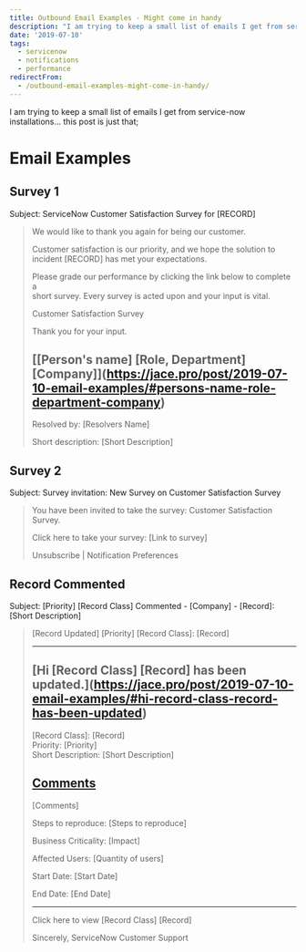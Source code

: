 ```yaml
---
title: Outbound Email Examples - Might come in handy
description: "I am trying to keep a small list of emails I get from service-now\\\r\ninstallations... this post is just that;\r\n\r\n# Email Examples\r\n\r\n## Survey 1\r\n\r\nSubject: S..."
date: '2019-07-10'
tags:
  - servicenow
  - notifications
  - performance
redirectFrom:
  - /outbound-email-examples-might-come-in-handy/
---
```


<!--StartFragment-->

I am trying to keep a small list of emails I get from service-now\
installations... this post is just that;

# Email Examples

## Survey 1

Subject: ServiceNow Customer Satisfaction Survey for \[RECORD]

> We would like to thank you again for being our customer.
>
> Customer satisfaction is our priority, and we hope the solution to\
> incident \[RECORD] has met your expectations.
>
> Please grade our performance by clicking the link below to complete a\
> short survey. Every survey is acted upon and your input is vital.
>
> Customer Satisfaction Survey
>
> Thank you for your input.
>
> ## [\[Person's name] \[Role, Department] \[Company]](https://jace.pro/post/2019-07-10-email-examples/#persons-name-role-department-company)
>
> Resolved by: \[Resolvers Name]
>
> Short description: \[Short Description]

## Survey 2

Subject: Survey invitation: New Survey on Customer Satisfaction Survey

> You have been invited to take the survey: Customer Satisfaction\
> Survey.
>
> Click here to take your survey: \[Link to survey]
>
> Unsubscribe | Notification Preferences

## Record Commented

Subject: \[Priority] \[Record Class] Commented - \[Company] - \[Record]: \[Short Description]

> \[Record Updated] \[Priority] \[Record Class]: \[Record]
>
> - - -
>
> ## [Hi \[Record Class] \[Record] has been updated.](https://jace.pro/post/2019-07-10-email-examples/#hi-record-class-record-has-been-updated)
>
> \[Record Class]: \[Record]\
> Priority: \[Priority]\
> Short Description: \[Short Description]
>
> ## [Comments](https://jace.pro/post/2019-07-10-email-examples/#comments)
>
> \[Comments]
>
> Steps to reproduce: \[Steps to reproduce]
>
> Business Criticality: \[Impact]
>
> Affected Users: \[Quantity of users]
>
> Start Date: \[Start Date]
>
> End Date: \[End Date]
>
> - - -
>
> Click here to view \[Record Class] \[Record]
>
> Sincerely, ServiceNow Customer Support

<!--EndFragment-->
